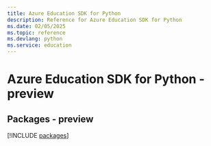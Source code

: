 ```yaml
---
title: Azure Education SDK for Python
description: Reference for Azure Education SDK for Python
ms.date: 02/05/2025
ms.topic: reference
ms.devlang: python
ms.service: education
---
```

# Azure Education SDK for Python - preview
## Packages - preview
[!INCLUDE [packages](education-index.md)]